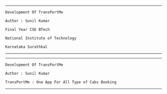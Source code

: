 

----------------------------------------------------------------------------------

    Development Of TransPortMe
    
    Author : Sunil Kumar
    
    Final Year CSE BTech
    
    National Institute of Technology
    
    Karnataka Surathkal
    
----------------------------------------------------------------------------------


----------------------------------------------------------------------------------
    
    Development Of TransPortMe
   
    Author : Sunil Kumar
    
    TransPortMe : One App For All Type of Cabs Booking
      
    
 ----------------------------------------------------------------------------------
    


